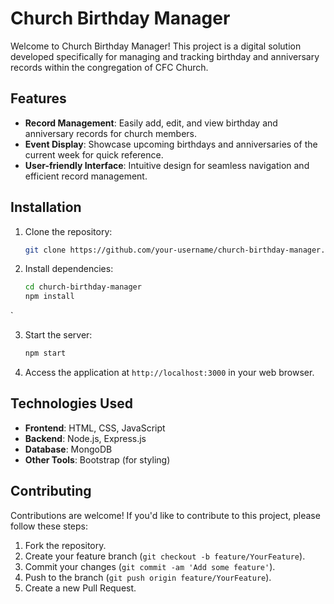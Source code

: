 # Church Birthday Manager

Welcome to Church Birthday Manager! This project is a digital solution developed specifically for managing and tracking birthday and anniversary records within the congregation of CFC Church.

## Features

- **Record Management**: Easily add, edit, and view birthday and anniversary records for church members.
- **Event Display**: Showcase upcoming birthdays and anniversaries of the current week for quick reference.
- **User-friendly Interface**: Intuitive design for seamless navigation and efficient record management.

## Installation

1. Clone the repository:

    ```bash
    git clone https://github.com/your-username/church-birthday-manager.git
    ```

2. Install dependencies:

    ```bash
    cd church-birthday-manager
    npm install
    ```

`

3. Start the server:

    ```bash
    npm start
    ```

4. Access the application at `http://localhost:3000` in your web browser.

## Technologies Used

- **Frontend**: HTML, CSS, JavaScript
- **Backend**: Node.js, Express.js
- **Database**: MongoDB
- **Other Tools**: Bootstrap (for styling)

## Contributing

Contributions are welcome! If you'd like to contribute to this project, please follow these steps:

1. Fork the repository.
2. Create your feature branch (`git checkout -b feature/YourFeature`).
3. Commit your changes (`git commit -am 'Add some feature'`).
4. Push to the branch (`git push origin feature/YourFeature`).
5. Create a new Pull Request.
